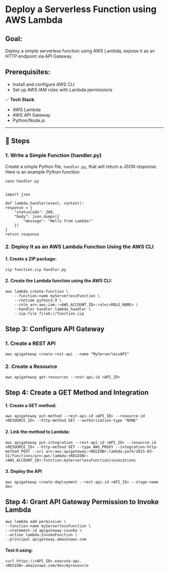 # Deploy a Serverless Function using AWS Lambda
## Goal: 
Deploy a simple serverless function using AWS Lambda, expose it as an HTTP endpoint via API Gateway.

## Prerequisites:
- Install and configure AWS CLI
- Set up AWS IAM roles with Lambda permissions

✅ **Tech Stack**: 
- AWS Lambda
- AWS API Gateway
- Python/Node.js

---

## 🔹 Steps

### 1. **Write a Simple Function (handler.py)**
Create a simple Python file, `handler.py`, that will return a JSON response. Here is an example Python function:


    nano handler.py


    import json

    def lambda_handler(event, context):
    response = {
        "statusCode": 200,
        "body": json.dumps({
            "message": "Hello from Lambda!"
        })
    }
    return response


### 2. Deploy It as an AWS Lambda Function Using the AWS CLI

#### 1. Create a ZIP package:


    zip function.zip handler.py
 
#### 2. Create the Lambda function using the AWS CLI:

    aws lambda create-function \
        --function-name myServerlessFunction \
        --runtime python3.9 \
        --role arn:aws:iam::<AWS_ACCOUNT_ID>:role/<ROLE_NAME> \
        --handler handler.lambda_handler \
        --zip-file fileb://function.zip

 ## Step 3: Configure API Gateway
 ### 1. Create a REST API

    aws apigateway create-rest-api --name "MyServerlessAPI"
       

 ### 2. Create a Resource
    aws apigateway get-resources --rest-api-id <API_ID>      

 ## Step 4: Create a GET Method and Integration
#### 1. Create a GET method:
    aws apigateway put-method --rest-api-id <API_ID> --resource-id <RESOURCE_ID> --http-method GET --authorization-type "NONE"

 #### 2. Link the method to Lambda:
    aws apigateway put-integration --rest-api-id <API_ID> --resource-id <RESOURCE_ID> --http-method GET --type AWS_PROXY --integration-http-method POST --uri arn:aws:apigateway:<REGION>:lambda:path/2015-03-31/functions/arn:aws:lambda:<REGION>:<AWS_ACCOUNT_ID>:function:myServerlessFunction/invocations


#### 3. Deploy the API       
    aws apigateway create-deployment --rest-api-id <API_ID> --stage-name dev

## Step 4: Grant API Gateway Permission to Invoke Lambda
    aws lambda add-permission \
    --function-name myServerlessFunction \
    --statement-id apigateway-invoke \
    --action lambda:InvokeFunction \
    --principal apigateway.amazonaws.com

#### Test it using:
    curl https://<API_ID>.execute-api.<REGION>.amazonaws.com/dev/myresource    
